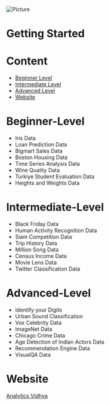 ![Picture](https://github.com/pku-H2R/DataScienceProjects/blob/master/Picture/datascienceproject.png)
# Getting Started

# Content
* [Beginner Level](#Beginner-Level)
* [Intermediate Level](#Intermediate-Level)
* [Advanced Level](#Advanced-Level)
* [Website](#Website)

# Beginner-Level
  * Iris Data
  * Loan Prediction Data
  * Bigmart Sales Data
  * Boston Housing Data
  * Time Series Analysis Data
  * Wine Quality Data
  * Turkiye Student Evaluation Data
  * Heights and Weights Data

# Intermediate-Level
* Black Friday Data
* Human Activity Recognition Data
* Siam Competition Data
* Trip History Data
* Million Song Data
* Census Income Data
* Movie Lens Data
* Twitter Classification Data

# Advanced-Level
* Identify your Digits
* Urban Sound Classification
* Vox Celebrity Data
* ImageNet Data
* Chicago Crime Data
* Age Detection of Indian Actors Data
* Recommendation Engine Data
* VisualQA Data

# Website
[Analytics Vidhya](https://www.analyticsvidhya.com/blog/2018/05/24-ultimate-data-science-projects-to-boost-your-knowledge-and-skills/)
